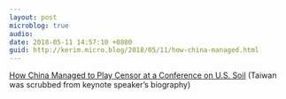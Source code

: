 ```yaml
---
layout: post
microblog: true
audio: 
date: 2018-05-11 14:57:10 +0800
guid: http://kerim.micro.blog/2018/05/11/how-china-managed.html
---
```

[How China Managed to Play Censor at a Conference on U.S. Soil](http://foreignpolicy.com/2018/05/09/how-china-managed-to-play-censor-at-a-conference-on-u-s-soil/) (Taiwan was scrubbed from keynote speaker’s biography)
